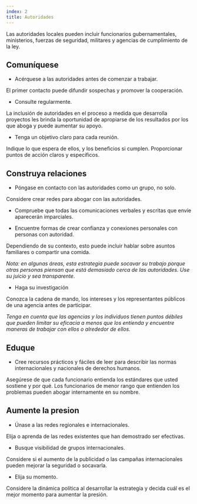 ```yaml
---
index: 2
title: Autoridades
---
```

Las autoridades locales pueden incluir funcionarios gubernamentales, ministerios, fuerzas de seguridad, militares y agencias de cumplimiento de la ley.

## Comuníquese

* Acérquese a las autoridades antes de comenzar a trabajar.

El primer contacto puede difundir sospechas y promover la cooperación.

* Consulte regularmente.

La inclusión de autoridades en el proceso a medida que desarrolla proyectos les brinda la oportunidad de apropiarse de los resultados por los que aboga y puede aumentar su apoyo.

* Tenga un objetivo claro para cada reunión.

Indique lo que espera de ellos, y los beneficios si cumplen. Proporcionar puntos de acción claros y específicos.

## Construya relaciones

* Póngase en contacto con las autoridades como un grupo, no solo.

Considere crear redes para abogar con las autoridades.

* Compruebe que todas las comunicaciones verbales y escritas que envíe aparecerán imparciales.

* Encuentre formas de crear confianza y conexiones personales con personas con autoridad.

Dependiendo de su contexto, esto puede incluir hablar sobre asuntos familiares o compartir una comida.

*Nota: en algunas áreas, esta estrategia puede socavar su trabajo porque otras personas piensan que está demasiado cerca de las autoridades. Use su juicio y sea transparente.*

* Haga su investigación

Conozca la cadena de mando, los intereses y los representantes públicos de una agencia antes de participar.

*Tenga en cuenta que las agencias y los individuos tienen puntos débiles que pueden limitar su eficacia a menos que los entienda y encuentre maneras de trabajar con ellos o alrededor de ellos.*

## Eduque

* Cree recursos prácticos y fáciles de leer para describir las normas internacionales y nacionales de derechos humanos.

Asegúrese de que cada funcionario entienda los estándares que usted sostiene y por qué. Los funcionarios de menor rango que entienden los problemas pueden abogar internamente en su nombre.

## Aumente la presion

* Únase a las redes regionales e internacionales.

Elija o aprenda de las redes existentes que han demostrado ser efectivas.

* Busque visibilidad de grupos internacionales.

Considere si el aumento de la publicidad o las campañas internacionales pueden mejorar la seguridad o socavarla.

* Elija su momento.

Considere la dinámica política al desarrollar la estrategia y decida cuál es el mejor momento para aumentar la presión.